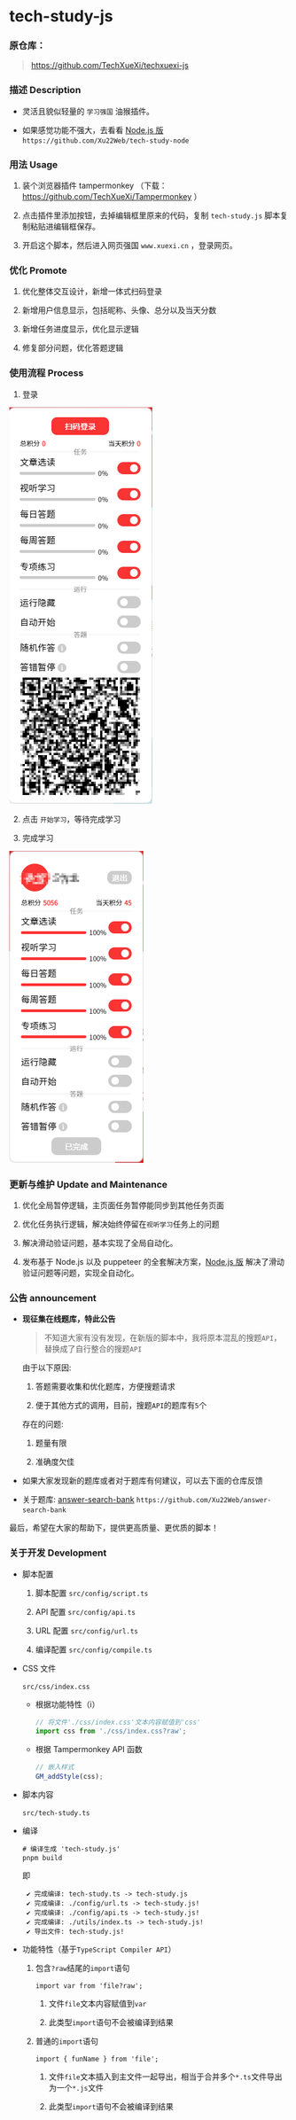 # tech-study-js

### 原仓库：

> https://github.com/TechXueXi/techxuexi-js

### 描述 Description

- 灵活且貌似轻量的 `学习强国` 油猴插件。

- 如果感觉功能不强大，去看看 [Node.js 版](https://github.com/Xu22Web/tech-study-node 'Node.js 版') `https://github.com/Xu22Web/tech-study-node`

### 用法 Usage

1. 装个浏览器插件 tampermonkey （下载：https://github.com/TechXueXi/Tampermonkey ）

2. 点击插件里添加按钮，去掉编辑框里原来的代码，复制 `tech-study.js` 脚本复制粘贴进编辑框保存。

3. 开启这个脚本，然后进入网页强国 `www.xuexi.cn` ，登录网页。

### 优化 Promote

1. 优化整体交互设计，新增一体式扫码登录

2. 新增用户信息显示，包括昵称、头像、总分以及当天分数

3. 新增任务进度显示，优化显示逻辑

4. 修复部分问题，优化答题逻辑

### 使用流程 Process

1. 登录

![登录](./login.png)

2. 点击 `开始学习`，等待完成学习

3. 完成学习

![完成学习](./done.png)

### 更新与维护 Update and Maintenance

1. 优化全局暂停逻辑，主页面任务暂停能同步到其他任务页面

2. 优化任务执行逻辑，解决始终停留在`视听学习`任务上的问题

3. 解决滑动验证问题，基本实现了全局自动化。

4. 发布基于 Node.js 以及 puppeteer 的全套解决方案，[Node.js 版](https://github.com/Xu22Web/tech-study-node) 解决了滑动验证问题等问题，实现全自动化。

### 公告 announcement

- **现征集在线题库，特此公告**

  > 不知道大家有没有发现，在新版的脚本中，我将原本混乱的搜题`API`，替换成了自行整合的搜题`API`

  由于以下原因:

  1. 答题需要收集和优化题库，方便搜题请求

  2. 便于其他方式的调用，目前，搜题`API`的题库有`5`个

  存在的问题:

  1. 题量有限

  2. 准确度欠佳

- 如果大家发现新的题库或者对于题库有何建议，可以去下面的仓库反馈

- 关于题库: [answer-search-bank](https://github.com/Xu22Web/answer-search-bank) `https://github.com/Xu22Web/answer-search-bank`

最后，希望在大家的帮助下，提供更高质量、更优质的脚本！

### 关于开发 Development

- 脚本配置

  1. 脚本配置 `src/config/script.ts`

  2. API 配置 `src/config/api.ts`

  3. URL 配置 `src/config/url.ts`

  4. 编译配置 `src/config/compile.ts`

- CSS 文件

  `src/css/index.css`

  - 根据功能特性（i）

    ```js
    // 将文件'./css/index.css'文本内容赋值到'css'
    import css from './css/index.css?raw';
    ```

  - 根据 Tampermonkey API 函数

    ```js
    // 嵌入样式
    GM_addStyle(css);
    ```

- 脚本内容

  `src/tech-study.ts`

- 编译

  ```
  # 编译生成 'tech-study.js'
  pnpm build
  ```

  即

  ```
   ✔ 完成编译: tech-study.ts -> tech-study.js
   ✔ 完成编译: ./config/url.ts -> tech-study.js!
   ✔ 完成编译: ./config/api.ts -> tech-study.js!
   ✔ 完成编译: ./utils/index.ts -> tech-study.js!
   ✔ 导出文件: tech-study.js!
  ```

- 功能特性（基于`TypeScript Compiler API`）

  1. 包含`?raw`结尾的`import`语句

     ```
     import var from 'file?raw';
     ```

     1. 文件`file`文本内容赋值到`var`

     2. 此类型`import`语句不会被编译到结果

  2. 普通的`import`语句

     ```
     import { funName } from 'file';
     ```

     1. 文件`file`文本插入到主文件一起导出，相当于合并多个`*.ts`文件导出为一个`*.js`文件

     2. 此类型`import`语句不会被编译到结果
